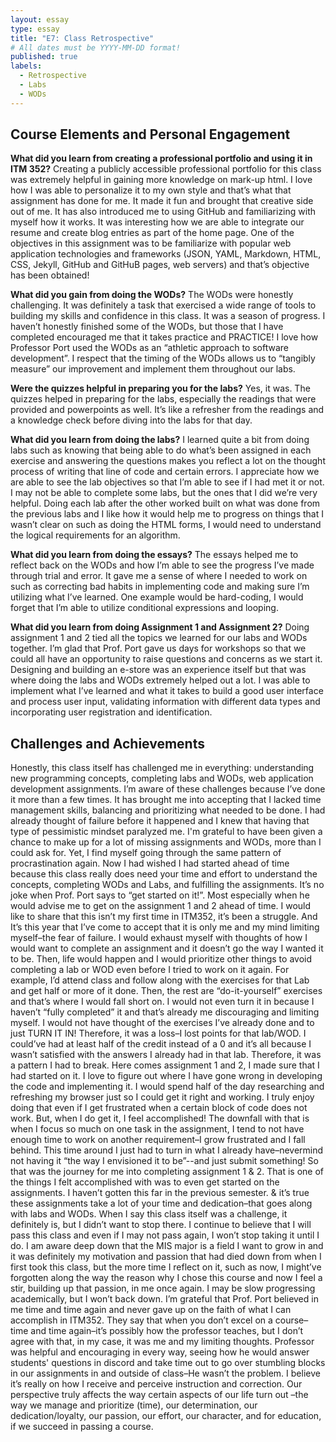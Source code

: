 ```yaml
---
layout: essay
type: essay
title: "E7: Class Retrospective"
# All dates must be YYYY-MM-DD format!
published: true
labels:
  - Retrospective
  - Labs
  - WODs
---
```

## Course Elements and Personal Engagement 

**What did you learn from creating a professional portfolio and using it in ITM 352?**
Creating a publicly accessible professional portfolio for this class was extremely helpful in gaining more knowledge on mark-up html. I love how I was able to personalize it to my own style and that’s what that assignment has done for me. It made it fun and brought that creative side out of me. It has also introduced me to using GitHub and familiarizing with myself how it works. It was interesting how we are able to integrate our resume and create blog entries as part of the home page.  One of the objectives in this assignment was to  be familiarize with popular web application technologies and frameworks (JSON, YAML, Markdown, HTML, CSS, Jekyll, GitHub and GitHuB pages, web servers) and that’s objective has been obtained!

**What did you gain from doing the WODs?**
The WODs were honestly challenging. It was definitely a task that exercised a wide range of tools to building my skills and confidence in this class. It was a season of progress. I haven’t honestly finished some of the WODs, but those that I have completed encouraged me that it takes practice and PRACTICE! I love how Professor Port used the WODs as an “athletic approach to software development”.  I respect that the timing of the WODs allows us to “tangibly measure” our improvement and implement them throughout our labs. 

**Were the quizzes helpful in preparing you for the labs?**
Yes, it was. The quizzes helped in preparing for the labs, especially the readings that were provided and powerpoints as well. It’s like a refresher from the readings and a knowledge check before diving into the labs for that day. 

**What did you learn from doing the labs?**
I learned quite a bit from doing labs such as knowing that being able to do what’s been assigned in each exercise and answering the questions makes you reflect a lot on the thought process of writing that line of code and certain errors. I appreciate how we are able to see the lab objectives so that I’m able to see if I had met it or not. I may not be able to complete some labs, but the ones that I did we’re very helpful. Doing each lab after the other worked built on what was done from the previous labs and I like how it would help me to progress on things that I wasn’t clear on such as doing the HTML forms, I would need to understand the logical requirements for an algorithm. 

**What did you learn from doing the essays?**
The essays helped me to reflect back on the WODs and how I’m able to see the progress I’ve made through trial and error. It gave me a sense of where I needed to work on such as correcting bad habits in implementing code and making sure I’m utilizing what I’ve learned. One example would be hard-coding, I would forget that I’m able to utilize conditional expressions and looping.

**What did you learn from doing Assignment 1 and Assignment 2?**
Doing assignment 1 and 2 tied all the topics we learned for our labs and WODs together. I’m glad that Prof. Port gave us days for workshops so that we could all have an opportunity to raise questions and concerns as we start it. Designing and building an e-store was an experience itself but that was where doing the labs and WODs extremely helped out a lot. I was able to implement what I’ve learned and what it takes to build a good user interface and process user input, validating information with different data types and incorporating user registration and identification.

## Challenges and Achievements
Honestly, this class itself has challenged me in everything: understanding new programming concepts, completing labs and WODs, web application development assignments. I’m aware of these challenges because I’ve done it more than a few times. It has brought me into accepting that I lacked time management skills, balancing and prioritizing what needed to be done. I had already thought of failure before it happened and I knew that having that type of pessimistic mindset paralyzed me. I'm grateful to have been given a chance to make up for a lot of missing assignments and WODs, more than I could ask for. Yet, I find myself going through the same pattern of procrastination again. Now I had wished I had started ahead of time because this class really does need your time and effort to understand the concepts, completing WODs and Labs, and fulfilling the assignments. It’s no joke when Prof. Port says to “get started on it!”.
	Most especially when he would advise me to get on the assignment 1 and 2 ahead of time. I would like to share that this isn’t my first time in ITM352, it’s been a struggle. And It’s this year that I’ve come to accept that it is only me and my mind limiting myself–the fear of failure. I would exhaust myself with thoughts of how I would want to complete an assignment and it doesn’t go the way I wanted it to be. Then, life would happen and I would prioritize other things to avoid completing a lab or WOD even before I tried to work on it again.
	For example, I’d attend class and follow along with the exercises for that Lab and get half or more of it done. Then, the rest are “do-it-yourself” exercises and that’s where I would fall short on. I would not even turn it in because I haven’t “fully completed” it and that’s already me discouraging and limiting myself. I would not have thought of the exercises I’ve already done and to just TURN IT IN! Therefore, it was a loss–I lost points for that lab/WOD. I could’ve had at least half of the credit instead of a 0 and it’s all because I wasn’t satisfied with the answers I already had in that lab. 
	Therefore, it was a pattern I had to break. Here comes assignment 1 and 2, I made sure that I had started on it. I love to figure out where I have gone wrong in developing the code and implementing it. I would spend half of the day researching and refreshing my browser just so I could get it right and working. I truly enjoy doing that even if I get frustrated when a certain block of code does not work. But, when I do get it, I feel accomplished! The downfall with that is when I focus so much on one task in the assignment, I tend to not have enough time to work on another requirement–I grow frustrated and I fall behind. This time around I just had to turn in what I already have–nevermind not having it “the way I envisioned it to be”--and just submit something!
So that was the journey for me into completing assignment 1 & 2. That is one of the things I felt accomplished with was to even get started on the assignments. I haven’t gotten this far in the previous semester. & it’s true these assignments take a lot of your time and dedication–that goes along with labs and WODs. When I say this class itself was a challenge, it definitely is, but I didn’t want to stop there. I continue to believe that I will pass this class and even if I may not pass again, I won’t stop taking it until I do. I am aware deep down that the MIS major is a field I want to grow in and it was definitely my motivation and passion that had died down from when I first took this class, but the more time I reflect on it, such as now, I might’ve forgotten along the way the reason why I chose this course and now I feel a stir, building up that passion, in me once again. 
	I may be slow progressing academically, but I won’t back down. I’m grateful that Prof. Port believed in me time and time again and never gave up on the faith of what I can accomplish in ITM352. They say that when you don’t excel on a course–time and time again–it’s possibly how the professor teaches, but I don’t agree with that, in my case, it was me and my limiting thoughts. Professor was helpful and encouraging in every way, seeing how he would answer students' questions in discord and take time out to go over stumbling blocks in our assignments in and outside of class–He wasn’t the problem. I believe it’s really on how I receive and perceive instruction and correction. Our perspective truly affects the way certain aspects of our life turn out –the way we manage and prioritize (time), our determination, our dedication/loyalty, our passion, our effort, our character, and for education, if we succeed in passing a course. 

